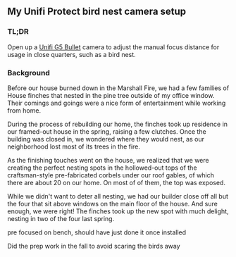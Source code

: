 ## My Unifi Protect bird nest camera setup

### TL;DR

Open up a [Unifi G5 Bullet](https://store.ui.com/us/en/products/uvc-g5-bullet) camera to adjust the manual focus distance for usage in close quarters, such as a bird nest.

### Background

Before our house burned down in the Marshall Fire, we had a few families of House finches that nested in the pine tree outside of my office window. Their comings and goings were a nice form of entertainment while working from home. 

During the process of rebuilding our home, the finches took up residence in our framed-out house in the spring, raising a few clutches. Once the building was closed in, we wondered where they would nest, as our neighborhood lost most of its trees in the fire.

As the finishing touches went on the house, we realized that we were creating the perfect nesting spots in the hollowed-out tops of the craftsman-style pre-fabricated corbels under our roof gables, of which there are about 20 on our home. On most of of them, the top was exposed.

While we didn't want to deter all nesting, we had our builder close off all but the four that sit above windows on the main floor of the house. And sure enough, we were right! The finches took up the new spot with much delight, nesting in two of the four last spring.

pre focused on bench, should have just done it once installed

Did the prep work in the fall to avoid scaring the birds away